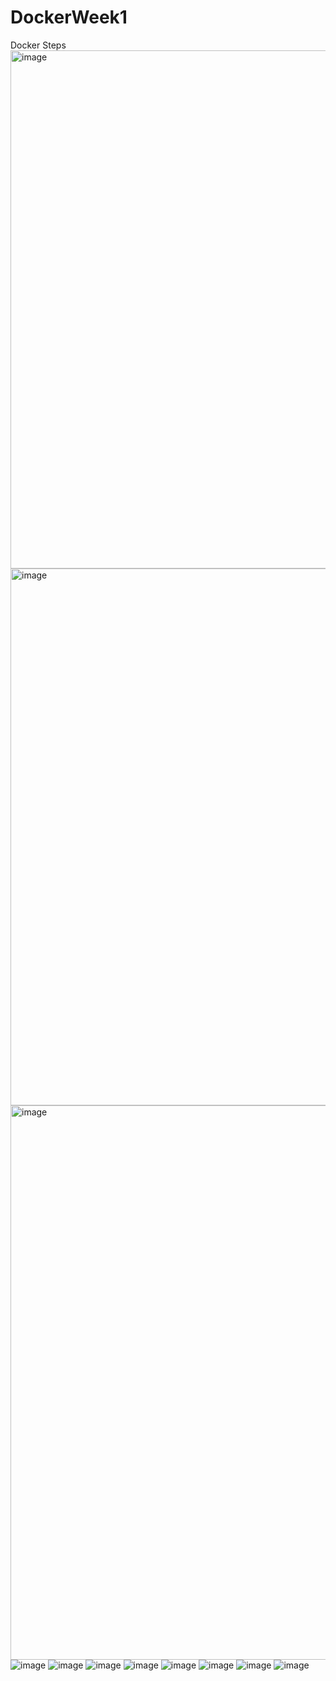 # DockerWeek1
Docker Steps
<img width="829" alt="image" src="https://github.com/snehamathur01/DockerWeek1/assets/51332122/9a430ede-e442-4887-8a77-a8ecc095769a">
<img width="859" alt="image" src="https://github.com/snehamathur01/DockerWeek1/assets/51332122/db61911a-9325-4f3e-a030-f9f404375b33">
<img width="887" alt="image" src="https://github.com/snehamathur01/DockerWeek1/assets/51332122/1daf1ba8-25c0-41e5-a388-1c6d61cbd05f">
![image](https://github.com/snehamathur01/DockerWeek1/assets/51332122/ce88cbbe-9965-48b6-b060-1f511910a0c8)
![image](https://github.com/snehamathur01/DockerWeek1/assets/51332122/d2c04227-2fc9-4332-9ce9-6a53cceeabc9)
![image](https://github.com/snehamathur01/DockerWeek1/assets/51332122/ac30eb86-09c9-4db0-8e79-1b3ac4e64b97)
![image](https://github.com/snehamathur01/DockerWeek1/assets/51332122/e73a6d4c-6abf-4a70-b3bf-7a4624c3a930)
![image](https://github.com/snehamathur01/DockerWeek1/assets/51332122/213b51fc-accf-449a-8949-0e1e49271fc0)
![image](https://github.com/snehamathur01/DockerWeek1/assets/51332122/2b9c01de-e6ed-4bb4-a891-ec96c1e549f5)
![image](https://github.com/snehamathur01/DockerWeek1/assets/51332122/cf8c6544-7f7e-4451-a3c9-27c18e714e94)
![image](https://github.com/snehamathur01/DockerWeek1/assets/51332122/84d0fbf9-c8ad-450e-9f06-5cb685dc68cc)









 
 
 
 
 
 


